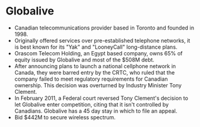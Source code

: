 Globalive
=========

* Canadian telecommunications provider based in Toronto and founded in 1998.
* Originally offered services over pre-established telephone networks, it is best known for its "Yak" and "LooneyCall" long-distance plans.
* Orascom Telecom Holding, an Egypt based company, owns 65% of equity issued by Globalive and most of the $508M debt.
* After announcing plans to launch a national cellphone network in Canada, they were barred entry by the CRTC, who ruled that the company failed to meet regulatory requirements for Canadian ownership. This decision was overturned by Industry Minister Tony Clement.
* In February 2011, a Federal court reversed Tony Clement's decision to let Globalive enter competition, citing that it isn't controlled by Canadians. Globalive has a 45 day stay in which to file an appeal.
* Bid $442M to secure wireless spectrum.

